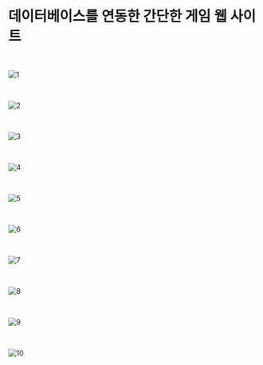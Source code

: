 # 데이터베이스를 연동한 간단한 게임 웹 사이트  
<br>

![1](https://user-images.githubusercontent.com/114065034/212108067-6cd94c1e-18dc-4d13-8b3f-702efd888027.png)

<br>

![2](https://user-images.githubusercontent.com/114065034/212108749-8e1631d0-537f-418a-896a-d8d3ba2d9fa8.png)

<br>

![3](https://user-images.githubusercontent.com/114065034/212108794-725f6766-8efb-491a-b8ab-b56f22f6de07.png)

<br>

![4](https://user-images.githubusercontent.com/114065034/212108811-82b15017-25d4-4721-88a9-e4ab44b11cff.png)

<br>

![5](https://user-images.githubusercontent.com/114065034/212108827-e26b9e49-c266-4188-8dee-5d8078941025.png)

<br>

![6](https://user-images.githubusercontent.com/114065034/212108862-c0ceab0b-8f7b-4187-8060-e0f1befe7df3.png)

<br>

![7](https://user-images.githubusercontent.com/114065034/212108879-817fb820-12e6-48d0-a5a0-3cee6b1cd7d5.png)

<br>

![8](https://user-images.githubusercontent.com/114065034/212108888-1cbe02f8-feac-4eec-8653-daf03b3423f9.png)

<br>

![9](https://user-images.githubusercontent.com/114065034/212108904-5ca6a9f3-6470-4fb9-94e0-fc473deceeb3.png)

<br>

![10](https://user-images.githubusercontent.com/114065034/212108910-d475985a-aad1-4014-952e-9906de9eb311.png)

